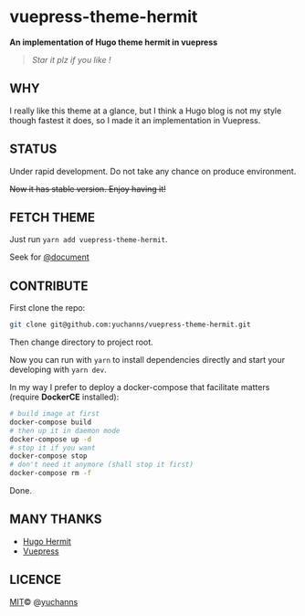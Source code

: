 # vuepress-theme-hermit
**An implementation of Hugo theme hermit in vuepress**

> *Star it plz if you like !*

## WHY
I really like this theme at a glance, but I think a Hugo blog is not my style though fastest it does, so I made it an implementation in Vuepress.

## STATUS
Under rapid development. Do not take any chance on produce environment.

~~Now it has stable version. Enjoy having it!~~

## FETCH THEME
Just run `yarn add vuepress-theme-hermit`.

Seek for [@document]()

## CONTRIBUTE
First clone the repo:
```sh
git clone git@github.com:yuchanns/vuepress-theme-hermit.git
```
Then change directory to project root.

Now you can run with `yarn` to install dependencies directly and start your developing with `yarn dev`.

In my way I prefer to deploy a docker-compose that facilitate matters (require **DockerCE** installed):
```sh
# build image at first
docker-compose build
# then up it in daemon mode
docker-compose up -d
# stop it if you want
docker-compose stop
# don't need it anymore (shall stop it first)
docker-compose rm -f
```
Done.

## MANY THANKS
* [Hugo Hermit](https://github.com/Track3/hermit)
* [Vuepress](http://vuepress.vuejs.org/)

## LICENCE
[MIT](https://github.com/yuchanns/vuepress-theme-hermit/blob/master/LICENSE)© @[yuchanns](https://github.com/yuchanns)
